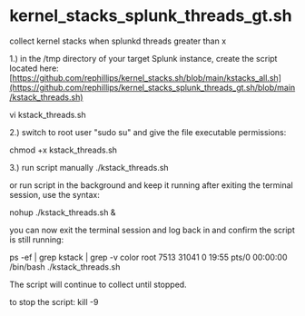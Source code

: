 # kernel_stacks_splunk_threads_gt.sh
collect kernel stacks when splunkd threads greater than x


1.) in the /tmp directory of your target Splunk instance, create the script located here: [https://github.com/rephillips/kernel_stacks.sh/blob/main/kstacks_all.sh](https://github.com/rephillips/kernel_stacks_splunk_threads_gt.sh/blob/main/kstack_threads.sh)

vi kstack_threads.sh

2.) switch to root user "sudo su" and give the file executable permissions:

chmod +x kstack_threads.sh

3.) run script manually 
./kstack_threads.sh

or run script in the background and keep it running after exiting the terminal session, use the syntax:

nohup ./kstack_threads.sh &


you can now exit the terminal session and log back in and confirm the script is still running: 

ps -ef | grep kstack | grep -v color
root      7513 31041  0 19:55 pts/0    00:00:00 /bin/bash ./kstack_threads.sh


The script will continue to collect until stopped.


to stop the script:
kill -9 <pid>
